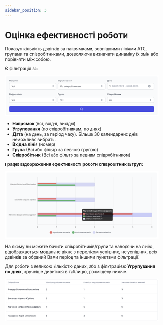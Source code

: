 ```yaml
---
sidebar_position: 3
---
```


# Оцінка ефективності роботи

Показує кількість дзвінків за напрямками, зовнішними лініями АТС, групами та співробітниками, дозволяючи визначити динаміку їх змін або порівняти між собою.

Є фільтрація за:

![](../img/statistics/i-performance-1.svg)

- **Напрямок** (всі, вхідні, вихідні)
- **Угруповання** (по співробітникам, по днях)
- **Дата** (на день, за період часу). Більше 30 календарних днів неможливо вибрати.
- **Вхідна лінія** (номер)
- **Група** (Всі або фільтр за певною групою)
- **Співробітник** (Всі або фільтр за певним співробітником)

**Графік відображення ефективності роботи співробітників/груп:**

![](../img/statistics/i-performance-2.svg)

На якому ви можете бачити співробітників/групи та наводячи на лінію, відображається модальне вікно з переліком успішних, не успішних, всіх дзвінків за обраний Вами період та іншими пунктами фільтрації.

Для роботи з великою кількістю даних, або з фільтрацією **Угрупування по днях**, зручніше дивитися в таблицю, розміщену нижче.

![](../img/statistics/i-performance-3.svg)